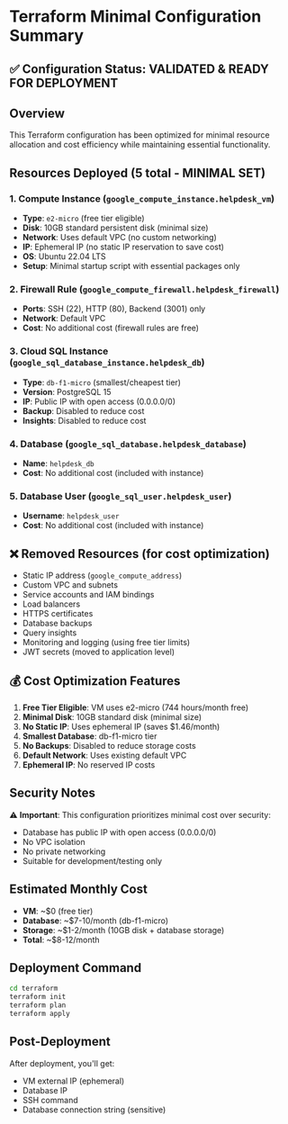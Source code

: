 # Terraform Minimal Configuration Summary

## ✅ Configuration Status: VALIDATED & READY FOR DEPLOYMENT

## Overview
This Terraform configuration has been optimized for minimal resource allocation and cost efficiency while maintaining essential functionality.

## Resources Deployed (5 total - MINIMAL SET)

### 1. Compute Instance (`google_compute_instance.helpdesk_vm`)
- **Type**: `e2-micro` (free tier eligible)
- **Disk**: 10GB standard persistent disk (minimal size)
- **Network**: Uses default VPC (no custom networking)
- **IP**: Ephemeral IP (no static IP reservation to save cost)
- **OS**: Ubuntu 22.04 LTS
- **Setup**: Minimal startup script with essential packages only

### 2. Firewall Rule (`google_compute_firewall.helpdesk_firewall`)
- **Ports**: SSH (22), HTTP (80), Backend (3001) only
- **Network**: Default VPC
- **Cost**: No additional cost (firewall rules are free)

### 3. Cloud SQL Instance (`google_sql_database_instance.helpdesk_db`)
- **Type**: `db-f1-micro` (smallest/cheapest tier)
- **Version**: PostgreSQL 15
- **IP**: Public IP with open access (0.0.0.0/0)
- **Backup**: Disabled to reduce cost
- **Insights**: Disabled to reduce cost

### 4. Database (`google_sql_database.helpdesk_database`)
- **Name**: `helpdesk_db`
- **Cost**: No additional cost (included with instance)

### 5. Database User (`google_sql_user.helpdesk_user`)
- **Username**: `helpdesk_user`
- **Cost**: No additional cost (included with instance)

## ❌ Removed Resources (for cost optimization)
- Static IP address (`google_compute_address`)
- Custom VPC and subnets
- Service accounts and IAM bindings
- Load balancers
- HTTPS certificates
- Database backups
- Query insights
- Monitoring and logging (using free tier limits)
- JWT secrets (moved to application level)

## 💰 Cost Optimization Features
1. **Free Tier Eligible**: VM uses e2-micro (744 hours/month free)
2. **Minimal Disk**: 10GB standard disk (minimal size)
3. **No Static IP**: Uses ephemeral IP (saves $1.46/month)
4. **Smallest Database**: db-f1-micro tier
5. **No Backups**: Disabled to reduce storage costs
6. **Default Network**: Uses existing default VPC
7. **Ephemeral IP**: No reserved IP costs

## Security Notes
⚠️ **Important**: This configuration prioritizes minimal cost over security:
- Database has public IP with open access (0.0.0.0/0)
- No VPC isolation
- No private networking
- Suitable for development/testing only

## Estimated Monthly Cost
- **VM**: ~$0 (free tier)
- **Database**: ~$7-10/month (db-f1-micro)
- **Storage**: ~$1-2/month (10GB disk + database storage)
- **Total**: ~$8-12/month

## Deployment Command
```bash
cd terraform
terraform init
terraform plan
terraform apply
```

## Post-Deployment
After deployment, you'll get:
- VM external IP (ephemeral)
- Database IP
- SSH command
- Database connection string (sensitive)

